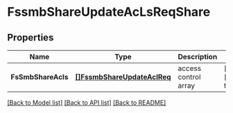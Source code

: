 # FssmbShareUpdateAcLsReqShare

## Properties
Name | Type | Description | Notes
------------ | ------------- | ------------- | -------------
**FsSmbShareAcls** | [**[]FssmbShareUpdateAclReq**](FSSMBShareUpdateACLReq.md) | access control array | [optional] [default to null]

[[Back to Model list]](../README.md#documentation-for-models) [[Back to API list]](../README.md#documentation-for-api-endpoints) [[Back to README]](../README.md)


